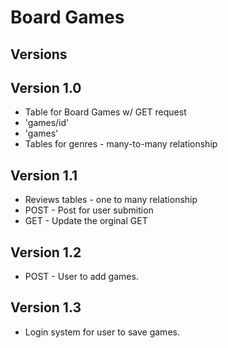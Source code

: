 # Board Games

## Versions

## Version 1.0 

- Table for Board Games w/ GET request 
- 'games/id'
- 'games'
- Tables for genres - many-to-many relationship


## Version 1.1 
- Reviews tables - one to many relationship 
- POST - Post for user submition
- GET - Update the orginal GET 
  

## Version 1.2
- POST - User to add games. 


## Version 1.3
- Login system for user to save games. 